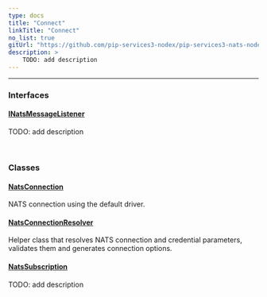 ```yaml
---
type: docs
title: "Connect"
linkTitle: "Connect"
no_list: true
gitUrl: "https://github.com/pip-services3-nodex/pip-services3-nats-nodex"
description: >
    TODO: add description
---
```

---

<div class="module-body"> 

### Interfaces

#### [INatsMessageListener](inats_message_listener)
TODO: add description

<br>

### Classes

#### [NatsConnection](nats_connection)
NATS connection using the default driver.


#### [NatsConnectionResolver](nats_connection_resolver)
Helper class that resolves NATS connection and credential parameters, validates them and generates connection options.

#### [NatsSubscription](nats_subscription)
TODO: add description

</div>
